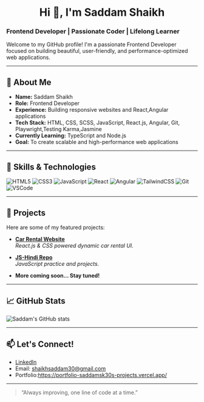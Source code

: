 <h1 align="center">Hi 👋, I'm Saddam Shaikh</h1>

### Frontend Developer | Passionate Coder | Lifelong Learner

Welcome to my GitHub profile! I'm a passionate Frontend Developer focused on building beautiful, user-friendly, and performance-optimized web applications.

---

## 🚀 About Me

- **Name:** Saddam Shaikh  
- **Role:** Frontend Developer  
- **Experience:** Building responsive websites and React,Angular applications  
- **Tech Stack:** HTML, CSS, SCSS, JavaScript, React.js, Angular, Git, Playwright,Testing Karma,Jasmine
- **Currently Learning:** TypeScript and Node.js  
- **Goal:** To create scalable and high-performance web applications

---

## 🧠 Skills & Technologies

![HTML5](https://img.shields.io/badge/-HTML5-orange?style=flat-square&logo=html5)
![CSS3](https://img.shields.io/badge/-CSS3-blue?style=flat-square&logo=css3)
![JavaScript](https://img.shields.io/badge/-JavaScript-yellow?style=flat-square&logo=javascript)
![React](https://img.shields.io/badge/-React-black?style=flat-square&logo=react)
![Angular](https://img.shields.io/badge/-Angular-red?style=flat-square&logo=angular)
![TailwindCSS](https://img.shields.io/badge/-TailwindCSS-38B2AC?style=flat-square&logo=tailwind-css)
![Git](https://img.shields.io/badge/-Git-F05032?style=flat-square&logo=git)
![VSCode](https://img.shields.io/badge/-VSCode-007ACC?style=flat-square&logo=visual-studio-code)

---

## 📂 Projects

Here are some of my featured projects:

- **[Car Rental Website](https://github.com/Saddamsk30/carRental)**  
  *React.js & CSS powered dynamic car rental UI.*

- **[JS-Hindi Repo](https://github.com/Saddamsk30/js-hindi)**  
  *JavaScript practice and projects.*

- **More coming soon... Stay tuned!**

---

## 📈 GitHub Stats

![Saddam's GitHub stats](https://github-readme-stats.vercel.app/api?username=Saddamsk30&show_icons=true&theme=radical)

---

## 📫 Let's Connect!

- [LinkedIn](https://www.linkedin.com/in/saddam-shaikh30/)
- Email: shaikhsaddam30@gmail.com
- Portfolio:https://portfolio-saddamsk30s-projects.vercel.app/
---

> “Always improving, one line of code at a time.”
